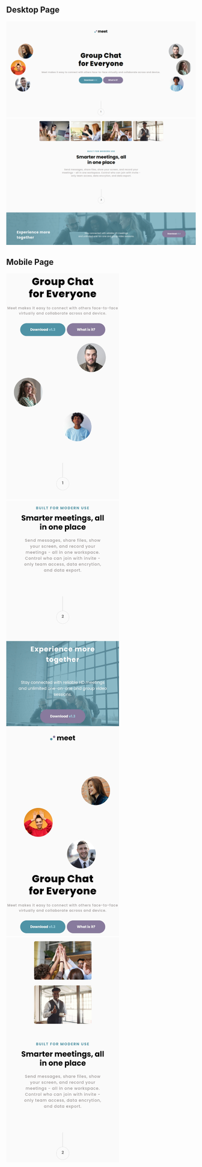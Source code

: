 ## Desktop Page


![Desktop Page](img/HomePageMeet.png)
![Desktop Page2](img/HomePageMeet2.png)


## Mobile Page

<img src="img/MonilePageMeet.jpg" alt="drawing" width="300"/>
<img src="img/MobilePageMeet2.jpg" alt="drawing" width="300"/>
<img src="img/MobilePageMeet3.jpg" alt="drawing" width="300"/>
<img src="img/MobilepageMeet4.jpg" alt="drawing" width="300"/>
